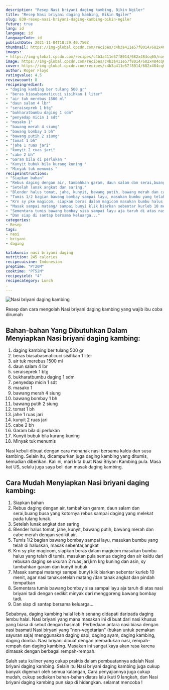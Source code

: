 ```yaml
---
description: "Resep Nasi briyani daging kambing, Bikin Ngiler"
title: "Resep Nasi briyani daging kambing, Bikin Ngiler"
slug: 839-resep-nasi-briyani-daging-kambing-bikin-ngiler
future: true
lang: id
language: id
languageCode: id
publishDate: 2021-11-04T18:29:40.756Z 
thumbnail: https://img-global.cpcdn.com/recipes/c4b3a411e57f8014/682x484cq65/nasi-briyani-daging-kambing-foto-resep-utama.png
images:
- https://img-global.cpcdn.com/recipes/c4b3a411e57f8014/682x484cq65/nasi-briyani-daging-kambing-foto-resep-utama.png
image: https://img-global.cpcdn.com/recipes/c4b3a411e57f8014/682x484cq65/nasi-briyani-daging-kambing-foto-resep-utama.png
cover: https://img-global.cpcdn.com/recipes/c4b3a411e57f8014/682x484cq65/nasi-briyani-daging-kambing-foto-resep-utama.png
author: Roger Floyd
ratingvalue: 4.5
reviewcount: 8
recipeingredient:
- "daging kambing ber tulang 500 gr"
- "beras biasabasmaticuci sisihkan 1 liter"
- "air tuk merebus 1500 ml"
- "daun salam 4 lbr"
- "seraiseprek 1 btg"
- "bukharatbumbu daging 1 sdm"
- "penyedap micin 1 sdt"
- "masako 1"
- "bawang merah 4 siung"
- "bawang bombay 1 bh"
- "bawang putih 2 siung"
- "tomat 1 bh"
- "jahe 1 ruas jari"
- "kunyit 2 ruas jari"
- "cabe 2 bh"
- "Garam bila di perlukan "
- "Kunyit bubuk bila kurang kuning "
- "Minyak tuk menumis "
recipeinstructions:
- "Siapkan bahan"
- "Rebus daging dengan air, tambahkan garam, daun salam dan serai,buang busa yang kotornya rebus sampai daging yang melekat pada tulang lunak."
- "Setelah lunak angkat dan saring."
- "Blender halus tomat, jahe, kunyit, bawang putih, bawang merah dan cabe merah dengan sedikit air."
- "Tumis 1/2 bagian bawang bombay sampai layu, masukan bumbu yang telah di haluskan, masak sebentar,angkat"
- "Krn sy pke magicom, siapkan beras dalam magicom masukan bumbu halus yang telah di tumis, masukan pula semua daging dan air kaldu dari rebusan daging se ukuran 2 ruas jari,krn krg kuning dan asin, sy tambahkan garam dan kunyit bubuk"
- "Masak sampai matang/ sampai bunyi klik biarkan sebentar kurleb 10 menit, agar nasi tanak.setelah matang /dan tanak angkat dan pindah tempatkan"
- "Sementara tumis bawang bombay sisa sampai layu aja taruh di atas nasi briyani tadi dengan sedikit minyak dari menggoreng bawang bombay tadi."
- "Dan siap di santap bersama keluarga..."
categories:
- Resep
tags:
- nasi
- briyani
- daging

katakunci: nasi briyani daging 
nutrition: 245 calories
recipecuisine: Indonesian
preptime: "PT20M"
cooktime: "PT52M"
recipeyield: "4"
recipecategory: Lunch
. 
---
```



![Nasi briyani daging kambing](https://img-global.cpcdn.com/recipes/c4b3a411e57f8014/682x484cq65/nasi-briyani-daging-kambing-foto-resep-utama.png)

Resep dan cara mengolah  Nasi briyani daging kambing yang wajib ibu coba dirumah

<!--inarticleads1-->

## Bahan-bahan Yang Dibutuhkan Dalam Menyiapkan Nasi briyani daging kambing:

1. daging kambing ber tulang 500 gr
1. beras biasabasmaticuci sisihkan 1 liter
1. air tuk merebus 1500 ml
1. daun salam 4 lbr
1. seraiseprek 1 btg
1. bukharatbumbu daging 1 sdm
1. penyedap micin 1 sdt
1. masako 1
1. bawang merah 4 siung
1. bawang bombay 1 bh
1. bawang putih 2 siung
1. tomat 1 bh
1. jahe 1 ruas jari
1. kunyit 2 ruas jari
1. cabe 2 bh
1. Garam bila di perlukan 
1. Kunyit bubuk bila kurang kuning 
1. Minyak tuk menumis 

Nasi kebuli dibuat dengan cara menanak nasi bersama kaldu dan susu kambing. Selain itu, dicampurkan juga daging kambing yang ditumis, kemudian diberikan. Kali ni, mari kita buat Nasi Briyani Kambing pula. Masa kat US, selalu juga saya beli dan masak daging kambing. 

<!--inarticleads2-->

## Cara Mudah Menyiapkan Nasi briyani daging kambing:

1. Siapkan bahan
1. Rebus daging dengan air, tambahkan garam, daun salam dan serai,buang busa yang kotornya rebus sampai daging yang melekat pada tulang lunak.
1. Setelah lunak angkat dan saring.
1. Blender halus tomat, jahe, kunyit, bawang putih, bawang merah dan cabe merah dengan sedikit air.
1. Tumis 1/2 bagian bawang bombay sampai layu, masukan bumbu yang telah di haluskan, masak sebentar,angkat
1. Krn sy pke magicom, siapkan beras dalam magicom masukan bumbu halus yang telah di tumis, masukan pula semua daging dan air kaldu dari rebusan daging se ukuran 2 ruas jari,krn krg kuning dan asin, sy tambahkan garam dan kunyit bubuk
1. Masak sampai matang/ sampai bunyi klik biarkan sebentar kurleb 10 menit, agar nasi tanak.setelah matang /dan tanak angkat dan pindah tempatkan
1. Sementara tumis bawang bombay sisa sampai layu aja taruh di atas nasi briyani tadi dengan sedikit minyak dari menggoreng bawang bombay tadi.
1. Dan siap di santap bersama keluarga...


Sebabnya, daging kambing halal lebih senang didapati daripada daging lembu halal. Nasi briyani yang mana masakan ini di buat dari nasi khusus yang biasa di sebut dengan basmati. Perbedaan antara nasi biasa dengan nasi basmati Nasi biryani yang &#34;non-vegetarian&#34; (bukan untuk pemakan sayuran saja) menggunakan daging sapi, daging ayam, daging kambing, daging domba. Nasi briyani dibuat dengan memadukan nasi, rempah-rempah dan daging kambing. Masakan ini sangat kaya akan rasa karena dimasak dengan berbagai rempah-rempah. 

Salah satu kuliner yang cukup praktis dalam pembuatannya adalah  Nasi briyani daging kambing. Selain itu  Nasi briyani daging kambing  juga cukup banyak digemari oleh semua kalangan, Cara penyajiannya juga cukup mudah, cukup sediakan bahan-bahan diatas lalu ikuti 9 langkah, dan  Nasi briyani daging kambing  pun siap di hidangkan. selamat mencoba !
